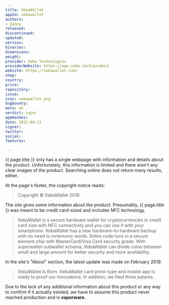 ```yaml
---
title: XebaWallet
appId: xebawallet
authors:
- danny
released: 
discontinued: 
updated: 
version: 
binaries: 
dimensions: 
weight: 
provider: Xeba Technologies
providerWebsite: https://www.xeba.tech/product
website: https://xebawallet.com/
shop: 
country: 
price: 
repository: 
issue: 
icon: xebawallet.png
bugbounty: 
meta: ok
verdict: vapor
appHashes: 
date: 2022-04-11
signer: 
twitter: 
social: 
features: 

---
```


{{ page.title }} only has a single webpage with information and details about the product. Unfortunately, this information is limited and there aren't any clear images of the product. Searching online does not return many results, either.

At the page's footer, the copyright notice reads:

> Copyright © XebaWallet 2019

The site gives some information about the product. Presumably, {{ page.title }} was meant to be credit card-sized and includes NFC technology.

> XebaWallet is a secure hardware wallet for cryptocurrencies in credit card size with NFC connectivity and you can use it with your smartphone. XebaWallet has a new hardware-to-hardware backup with no need to mnemonic words. Entire code runs in a secure element chip with MasterCard/Visa Card security grade. With superwallet-subwallet schema, XebaWallet can divide coins between small and large amount for better security and more availability.

In the site's "About" section, the latest update was made on February 2019.

> XebaWallet Is Born. XebaWallet card proto-type and mobile app is ready to proof our innovations. In addition, we filed three patents.

Due to the lack of any additional information about this product or any way to confirm if it actually existed, we have to assume this product never reached production and is **vaporware.**
